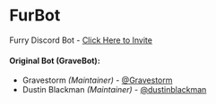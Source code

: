 # FurBot
Furry Discord Bot - [Click Here to Invite](https://discordapp.com/oauth2/authorize?&client_id=174176308396425217&scope=bot&permissions=268561430)

#### Original Bot (GraveBot):
- Gravestorm  *(Maintainer)* - [@Gravestorm](https://github.com/Gravestorm)
- Dustin Blackman *(Maintainer)* - [@dustinblackman](https://github.com/dustinblackman)
